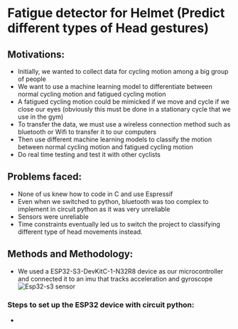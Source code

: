 # Fatigue detector for Helmet (Predict different types of Head gestures)

## Motivations:
- Initially, we wanted to collect data for cycling motion among a big group of people
- We want to use a machine learning model to differentiate between normal cycling motion and fatigued cycling motion
- A fatigued cycling motion could be mimicked if we move and cycle if we close our eyes (obviously this must be done in a stationary cycle that we use in the gym)
- To transfer the data, we must use a wireless connection method such as bluetooth or Wifi to transfer it to our computers
- Then use different machine learning models to classify the motion between normal cycling motion and fatigued cycling motion
- Do real time testing and test it with other cyclists

## Problems faced:
- None of us knew how to code in C and use Espressif
- Even when we switched to python, bluetooth was too complex to implement in circuit python as it was very unreliable
- Sensors were unreliable
- Time constraints eventually led us to switch the project to classifying different type of head movements instead.

## Methods and Methodology:
- We used a ESP32-S3-DevKitC-1-N32R8 device as our microcontroller and connected it to an imu that tracks acceleration and gyroscope
![Esp32-s3 sensor](https://circuitpython.org/assets/images/boards/large/espressif_esp32s3_devkitc_1.jpg)
### Steps to set up the ESP32 device with circuit python:
- 
